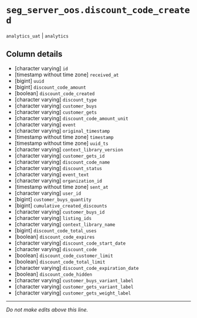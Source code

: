 # `seg_server_oos.discount_code_created`
`analytics_uat` | `analytics`

## Column details
* [character varying] `id`
* [timestamp without time zone] `received_at`
* [bigint]    `uuid`
* [bigint]    `discount_code_amount`
* [boolean]   `discount_code_created`
* [character varying] `discount_type`
* [character varying] `customer_buys`
* [character varying] `customer_gets`
* [character varying] `discount_code_amount_unit`
* [character varying] `event`
* [character varying] `original_timestamp`
* [timestamp without time zone] `timestamp`
* [timestamp without time zone] `uuid_ts`
* [character varying] `context_library_version`
* [character varying] `customer_gets_id`
* [character varying] `discount_code_name`
* [character varying] `discount_status`
* [character varying] `event_text`
* [character varying] `organization_id`
* [timestamp without time zone] `sent_at`
* [character varying] `user_id`
* [bigint]    `customer_buys_quantity`
* [bigint]    `cumulative_created_discounts`
* [character varying] `customer_buys_id`
* [character varying] `listing_ids`
* [character varying] `context_library_name`
* [bigint]    `discount_code_total_uses`
* [boolean]   `discount_code_expires`
* [character varying] `discount_code_start_date`
* [character varying] `discount_code`
* [boolean]   `discount_code_customer_limit`
* [boolean]   `discount_code_total_limit`
* [character varying] `discount_code_expiration_date`
* [boolean]   `discount_code_hidden`
* [character varying] `customer_buys_variant_label`
* [character varying] `customer_gets_variant_label`
* [character varying] `customer_gets_weight_label`

-------------------------------------------------------------------------------
*Do not make edits above this line.*
